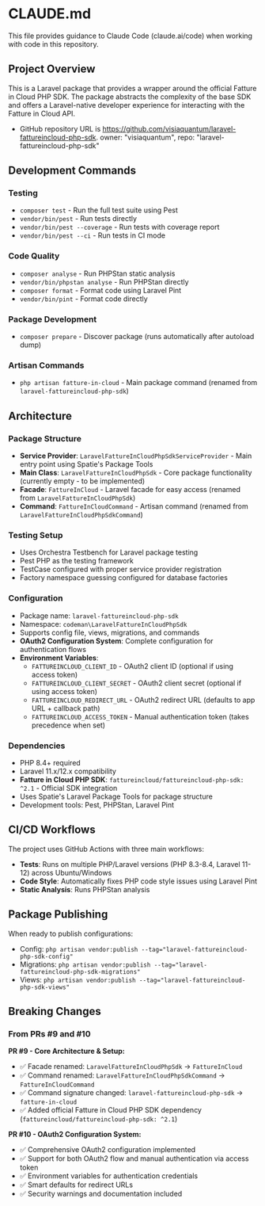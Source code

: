 # CLAUDE.md

This file provides guidance to Claude Code (claude.ai/code) when working with code in this repository.

## Project Overview

This is a Laravel package that provides a wrapper around the official Fatture in Cloud PHP SDK. The package abstracts the complexity of the base SDK and offers a Laravel-native developer experience for interacting with the Fatture in Cloud API.

- GitHub repository URL is https://github.com/visiaquantum/laravel-fattureincloud-php-sdk. owner: "visiaquantum", repo: "laravel-fattureincloud-php-sdk"

## Development Commands

### Testing
- `composer test` - Run the full test suite using Pest
- `vendor/bin/pest` - Run tests directly
- `vendor/bin/pest --coverage` - Run tests with coverage report
- `vendor/bin/pest --ci` - Run tests in CI mode

### Code Quality
- `composer analyse` - Run PHPStan static analysis
- `vendor/bin/phpstan analyse` - Run PHPStan directly
- `composer format` - Format code using Laravel Pint
- `vendor/bin/pint` - Format code directly

### Package Development
- `composer prepare` - Discover package (runs automatically after autoload dump)

### Artisan Commands
- `php artisan fatture-in-cloud` - Main package command (renamed from `laravel-fattureincloud-php-sdk`)

## Architecture

### Package Structure
- **Service Provider**: `LaravelFattureInCloudPhpSdkServiceProvider` - Main entry point using Spatie's Package Tools
- **Main Class**: `LaravelFattureInCloudPhpSdk` - Core package functionality (currently empty - to be implemented)
- **Facade**: `FattureInCloud` - Laravel facade for easy access (renamed from `LaravelFattureInCloudPhpSdk`)
- **Command**: `FattureInCloudCommand` - Artisan command (renamed from `LaravelFattureInCloudPhpSdkCommand`)

### Testing Setup
- Uses Orchestra Testbench for Laravel package testing
- Pest PHP as the testing framework
- TestCase configured with proper service provider registration
- Factory namespace guessing configured for database factories

### Configuration
- Package name: `laravel-fattureincloud-php-sdk`
- Namespace: `codeman\LaravelFattureInCloudPhpSdk`
- Supports config file, views, migrations, and commands
- **OAuth2 Configuration System**: Complete configuration for authentication flows
- **Environment Variables**: 
  - `FATTUREINCLOUD_CLIENT_ID` - OAuth2 client ID (optional if using access token)
  - `FATTUREINCLOUD_CLIENT_SECRET` - OAuth2 client secret (optional if using access token)
  - `FATTUREINCLOUD_REDIRECT_URL` - OAuth2 redirect URL (defaults to app URL + callback path)
  - `FATTUREINCLOUD_ACCESS_TOKEN` - Manual authentication token (takes precedence when set)

### Dependencies
- PHP 8.4+ required
- Laravel 11.x/12.x compatibility
- **Fatture in Cloud PHP SDK**: `fattureincloud/fattureincloud-php-sdk: ^2.1` - Official SDK integration
- Uses Spatie's Laravel Package Tools for package structure
- Development tools: Pest, PHPStan, Laravel Pint

## CI/CD Workflows

The project uses GitHub Actions with three main workflows:
- **Tests**: Runs on multiple PHP/Laravel versions (PHP 8.3-8.4, Laravel 11-12) across Ubuntu/Windows
- **Code Style**: Automatically fixes PHP code style issues using Laravel Pint
- **Static Analysis**: Runs PHPStan analysis

## Package Publishing

When ready to publish configurations:
- Config: `php artisan vendor:publish --tag="laravel-fattureincloud-php-sdk-config"`
- Migrations: `php artisan vendor:publish --tag="laravel-fattureincloud-php-sdk-migrations"`
- Views: `php artisan vendor:publish --tag="laravel-fattureincloud-php-sdk-views"`

## Breaking Changes

### From PRs #9 and #10

**PR #9 - Core Architecture & Setup:**
- ✅ Facade renamed: `LaravelFattureInCloudPhpSdk` → `FattureInCloud`
- ✅ Command renamed: `LaravelFattureInCloudPhpSdkCommand` → `FattureInCloudCommand`
- ✅ Command signature changed: `laravel-fattureincloud-php-sdk` → `fatture-in-cloud`
- ✅ Added official Fatture in Cloud PHP SDK dependency (`fattureincloud/fattureincloud-php-sdk: ^2.1`)

**PR #10 - OAuth2 Configuration System:**
- ✅ Comprehensive OAuth2 configuration implemented
- ✅ Support for both OAuth2 flow and manual authentication via access token
- ✅ Environment variables for authentication credentials
- ✅ Smart defaults for redirect URLs
- ✅ Security warnings and documentation included
